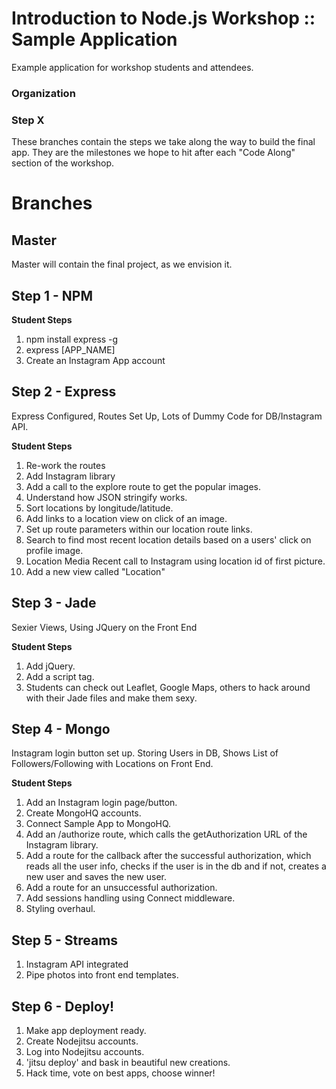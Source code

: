 # Introduction to Node.js Workshop :: Sample Application

Example application for workshop students and attendees.

### Organization

### Step X

These branches contain the steps we take along the way to build the final app. They are the milestones we hope to hit after each "Code Along" section of the workshop.

# Branches

## Master

Master will contain the final project, as we envision it.



## Step 1 - NPM

__Student Steps__

1. npm install express -g
2. express [APP_NAME]
3. Create an Instagram App account



## Step 2 - Express

Express Configured, Routes Set Up, Lots of Dummy Code for DB/Instagram API.

__Student Steps__

1. Re-work the routes
2. Add Instagram library
3. Add a call to the explore route to get the popular images.
4. Understand how JSON stringify works.
5. Sort locations by longitude/latitude. 
6. Add links to a location view on click of an image.
7. Set up route parameters within our location route links.
8. Search to find most recent location details based on a users' click on profile image.
9. Location Media Recent call to Instagram using location id of first picture.
10. Add a new view called "Location"	 



## Step 3 - Jade

Sexier Views, Using JQuery on the Front End

__Student Steps__

1. Add jQuery.
2. Add a script tag.
3. Students can check out Leaflet, Google Maps, others to hack around with their Jade files and make them sexy.



## Step 4 - Mongo

Instagram login button set up. Storing Users in DB, Shows List of Followers/Following with Locations on Front End.

__Student Steps__

1. Add an Instagram login page/button.
2. Create MongoHQ accounts.
3. Connect Sample App to MongoHQ.
4. Add an /authorize route, which calls the getAuthorization URL of the Instagram library.
5. Add a route for the callback after the successful authorization, which reads all the user info, checks if the user is in the db and if not, creates a new user and saves the new user.
6. Add a route for an unsuccessful authorization.
7. Add sessions handling using Connect middleware.
8. Styling overhaul.  



## Step 5 - Streams

1. Instagram API integrated
2. Pipe photos into front end templates.



## Step 6 - Deploy!

1. Make app deployment ready.
2. Create Nodejitsu accounts.
3. Log into Nodejitsu accounts.
4. 'jitsu deploy' and bask in beautiful new creations.
5. Hack time, vote on best apps, choose winner!



